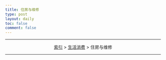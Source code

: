 ```yaml
---
title: 住房与维修
type: post
layout: daily
toc: false
comment: false
---
```

---
<span><center>[索引](/gknows/index) > [生活消费](/gknows/生活消费) > 住房与维修</center></span>

---
